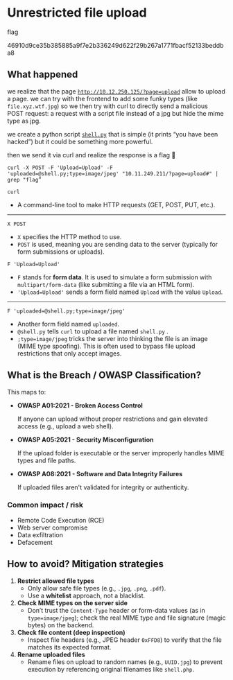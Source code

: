 # Unrestricted file upload
flag

46910d9ce35b385885a9f7e2b336249d622f29b267a1771fbacf52133beddba8

## What happened

we realize that the page [`http://10.12.250.125/?page=upload`](http://10.12.250.125/?page=upload) allow to upload a page. we can try with the frontend to add some funky types (like `file.xyz.wtf.jpg`) so we then try with curl to directly send a malicious POST request: a request with a script file instead of a jpg but hide the mime type as jpg.

we create a python script [`shell.py`](http://shell.py) that is simple (it prints “you have been hacked”) but it could be something more powerful.

then we send it via curl and realize the response is a flag 🙂

```tsx
curl -X POST -F 'Upload=Upload' -F 'uploaded=@shell.py;type=image/jpeg' "10.11.249.211/?page=upload#" | grep "flag”
```

`curl`

- A command-line tool to make HTTP requests (GET, POST, PUT, etc.).

---

`X POST`

- `X` specifies the HTTP method to use.
- `POST` is used, meaning you are sending data to the server (typically for form submissions or uploads).

`F 'Upload=Upload'`

- `F` stands for **form data**. It is used to simulate a form submission with `multipart/form-data` (like submitting a file via an HTML form).
- `'Upload=Upload'` sends a form field named `Upload` with the value `Upload`.

---

`F 'uploaded=@shell.py;type=image/jpeg'`

- Another form field named `uploaded`.
- `@shell.py` tells `curl` to upload a file named `shell.py` .
- `;type=image/jpeg` tricks the server into thinking the file is an image (MIME type spoofing). This is often used to bypass file upload restrictions that only accept images.

## **What is the Breach / OWASP Classification?**

This maps to:

- **OWASP A01:2021 - Broken Access Control**
    
    If anyone can upload without proper restrictions and gain elevated access (e.g., upload a web shell).
    
- **OWASP A05:2021 - Security Misconfiguration**
    
    If the upload folder is executable or the server improperly handles MIME types and file paths.
    
- **OWASP A08:2021 - Software and Data Integrity Failures**
    
    If uploaded files aren't validated for integrity or authenticity.
    

### **Common impact / risk**

- Remote Code Execution (RCE)
- Web server compromise
- Data exfiltration
- Defacement

## **How to avoid? Mitigation strategies**

1. **Restrict allowed file types**
    - Only allow safe file types (e.g., `.jpg`, `.png`, `.pdf`).
    - Use a **whitelist** approach, not a blacklist.
2. **Check MIME types on the server side**
    - Don’t trust the `Content-Type` header or form-data values (as in `type=image/jpeg`); check the real MIME type and file signature (magic bytes) on the backend.
3. **Check file content (deep inspection)**
    - Inspect file headers (e.g., JPEG header `0xFFD8`) to verify that the file matches its expected format.
4. **Rename uploaded files**
    - Rename files on upload to random names (e.g., `UUID.jpg`) to prevent execution by referencing original filenames like `shell.php`.